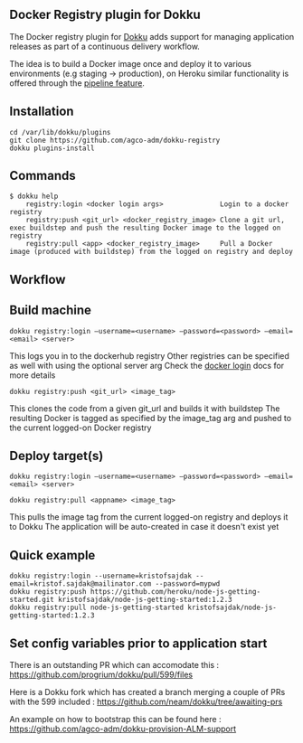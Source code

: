 Docker Registry plugin for Dokku
--------------------------------

The Docker registry plugin for [Dokku](https://github.com/progrium/dokku) adds support for managing application releases as part of a continuous delivery workflow. 

The idea is to build a Docker image once and deploy it to various environments (e.g staging ->  production), on Heroku similar functionality is offered through the [pipeline feature](https://devcenter.heroku.com/articles/labs-pipelines). 

Installation
------------
```
cd /var/lib/dokku/plugins
git clone https://github.com/agco-adm/dokku-registry
dokku plugins-install
```

Commands
--------
```
$ dokku help
    registry:login <docker login args>              Login to a docker registry
    registry:push <git_url> <docker_registry_image> Clone a git url, exec buildstep and push the resulting Docker image to the logged on registry
    registry:pull <app> <docker_registry_image>     Pull a Docker image (produced with buildstep) from the logged on registry and deploy

```

Workflow
--------

## Build machine 

```
dokku registry:login —username=<username> —password=<password> —email=<email> <server>
```
This logs you in to the dockerhub registry
Other registries can be specified as well with using the optional server arg
Check the [docker login](https://docs.docker.com/reference/commandline/cli/#login) docs for more details  

```
dokku registry:push <git_url> <image_tag>
```
This clones the code from a given git_url and builds it with buildstep 
The resulting Docker is tagged as specified by the image_tag arg and pushed to the current logged-on Docker registry  

## Deploy target(s)

```
dokku registry:login —username=<username> —password=<password> —email=<email> <server>
```

```
dokku registry:pull <appname> <image_tag>
```
This pulls the image tag from the current logged-on registry and deploys it to Dokku
The application will be auto-created in case it doesn't exist yet 

## Quick example

```
dokku registry:login --username=kristofsajdak --email=kristof.sajdak@mailinator.com --password=mypwd
dokku registry:push https://github.com/heroku/node-js-getting-started.git kristofsajdak/node-js-getting-started:1.2.3 
dokku registry:pull node-js-getting-started kristofsajdak/node-js-getting-started:1.2.3 
```

## Set config variables prior to application start 

There is an outstanding PR which can accomodate this : https://github.com/progrium/dokku/pull/599/files

Here is a Dokku fork which has created a branch merging a couple of PRs with the 599 included : https://github.com/neam/dokku/tree/awaiting-prs

An example on how to bootstrap this can be found here : https://github.com/agco-adm/dokku-provision-ALM-support


